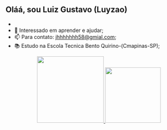 ## Oláá, sou Luiz Gustavo (Luyzao)
-
- 👀 Interessado em aprender e ajudar;
- 📫 Para contato: jhhhhhhh58@gmial.com;
- 📚 Estudo na Escola Tecnica Bento Quirino-(Cmapinas-SP);

<div align="center">
  <a href="https://github.com/Luyzao">
  <img height="180em" src="https://github-readme-stats.vercel.app/api?username=luyzao&show_icons=true&theme=dracula&include_all_commits=true&count_private=true"/>
  <img height="150em" src="https://github-readme-stats.vercel.app/api/top-langs/?username=luyzao&layout=compact&langs_count=7&theme=dracula"/>
</div>
